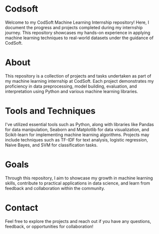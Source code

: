 # Codsoft
Welcome to my CodSoft Machine Learning Internship repository! Here, I document the progress and projects completed during my internship journey. This repository showcases my hands-on experience in applying machine learning techniques to real-world datasets under the guidance of CodSoft.

# About
This repository is a collection of projects and tasks undertaken as part of my machine learning internship at CodSoft. Each project demonstrates my proficiency in data preprocessing, model building, evaluation, and interpretation using Python and various machine learning libraries.

# Tools and Techniques
I've utilized essential tools such as Python, along with libraries like Pandas for data manipulation, Seaborn and Matplotlib for data visualization, and Scikit-learn for implementing machine learning algorithms. Projects may include techniques such as TF-IDF for text analysis, logistic regression, Naive Bayes, and SVM for classification tasks.

# Goals
Through this repository, I aim to showcase my growth in machine learning skills, contribute to practical applications in data science, and learn from feedback and collaboration within the community.

# Contact
Feel free to explore the projects and reach out if you have any questions, feedback, or opportunities for collaboration!

